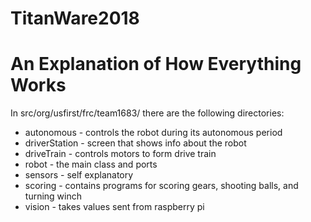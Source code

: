# TitanWare2018
An Explanation of How Everything Works
==========================================================================

In src/org/usfirst/frc/team1683/ there are the following directories:

  * autonomous - controls the robot during its autonomous period
  * driverStation - screen that shows info about the robot
  * driveTrain - controls motors to form drive train
  * robot - the main class and ports
  * sensors - self explanatory
  * scoring - contains programs for scoring gears, shooting balls, and turning winch
  * vision - takes values sent from raspberry pi 
